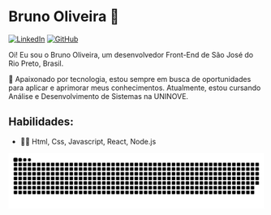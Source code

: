 # Bruno Oliveira 🤙
<a href="https://www.linkedin.com/in/brunoods/" target="_blank"><img src="https://img.shields.io/badge/-LinkedIn-407bff?style=flat-square&labelColor=407bff&logo=Linkedin&logoColor=white" alt="LinkedIn"></a>
<a href="https://www.github.com/brunoods" target="_blank"><img src="https://img.shields.io/badge/-Github-407bff?style=flat-square&labelColor=407bff&logo=Github&logoColor=white" alt="GitHub"></a>

Oi! Eu sou o Bruno Oliveira, um desenvolvedor Front-End de São José do Rio Preto, Brasil.

🚀 Apaixonado por tecnologia, estou sempre em busca de oportunidades para aplicar e aprimorar meus conhecimentos. Atualmente, estou cursando Análise e Desenvolvimento de Sistemas na UNINOVE.

## Habilidades:
- 👨‍💻 Html, Css, Javascript, React, Node.js

<picture align="center">
  <source media="(prefers-color-scheme: dark)" srcset="https://raw.githubusercontent.com/mari4souza/mari4souza/output/github-contribution-grid-snake-dark.svg">
  <source media="(prefers-color-scheme: light)" srcset="https://raw.githubusercontent.com/mari4souza/mari4souza/output/github-contribution-grid-snake-dark.svg">
  <img align="center" alt="github contribution grid snake animation" src="https://raw.githubusercontent.com/mari4souza/mari4souza/output/github-contribution-grid-snake.svg">
</picture>
